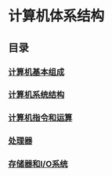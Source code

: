 # 计算机体系结构

## 目录

### [计算机基本组成](./basic-computer-components/contents.md)

### [计算机系统结构](./computer-architecture/computer-architecture.md)

### [计算机指令和运算](./computer-instructions-and-operations/contents.md)

### [处理器](./processor/contents.md)

### [存储器和I/O系统]()

